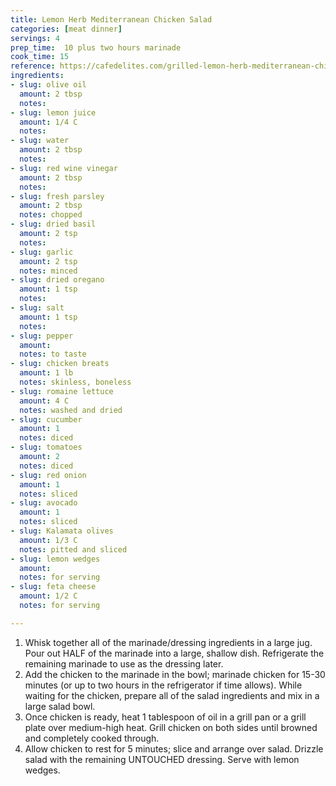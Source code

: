 ```yaml
---
title: Lemon Herb Mediterranean Chicken Salad
categories: [meat dinner]
servings: 4
prep_time:  10 plus two hours marinade
cook_time: 15
reference: https://cafedelites.com/grilled-lemon-herb-mediterranean-chicken-salad-recipe/
ingredients:
- slug: olive oil
  amount: 2 tbsp
  notes:
- slug: lemon juice
  amount: 1/4 C
  notes:
- slug: water
  amount: 2 tbsp
  notes:
- slug: red wine vinegar
  amount: 2 tbsp
  notes:
- slug: fresh parsley
  amount: 2 tbsp
  notes: chopped
- slug: dried basil
  amount: 2 tsp
  notes:
- slug: garlic
  amount: 2 tsp
  notes: minced
- slug: dried oregano
  amount: 1 tsp
  notes:
- slug: salt
  amount: 1 tsp
  notes:
- slug: pepper
  amount:
  notes: to taste
- slug: chicken breats
  amount: 1 lb
  notes: skinless, boneless
- slug: romaine lettuce
  amount: 4 C
  notes: washed and dried
- slug: cucumber
  amount: 1
  notes: diced
- slug: tomatoes
  amount: 2
  notes: diced
- slug: red onion
  amount: 1
  notes: sliced
- slug: avocado
  amount: 1
  notes: sliced
- slug: Kalamata olives
  amount: 1/3 C
  notes: pitted and sliced
- slug: lemon wedges
  amount:
  notes: for serving
- slug: feta cheese
  amount: 1/2 C
  notes: for serving

---
```


1. Whisk together all of the marinade/dressing ingredients in a large jug. Pour out HALF of the marinade into a large, shallow dish. Refrigerate the remaining marinade to use as the dressing later.
2. Add the chicken to the marinade in the bowl; marinade chicken for 15-30 minutes (or up to two hours in the refrigerator if time allows). While waiting for the chicken, prepare all of the salad ingredients and mix in a large salad bowl.
3. Once chicken is ready, heat 1 tablespoon of oil in a grill pan or a grill plate over medium-high heat. Grill chicken on both sides until browned and completely cooked through.
4. Allow chicken to rest for 5 minutes; slice and arrange over salad. Drizzle salad with the remaining UNTOUCHED dressing. Serve with lemon wedges.
